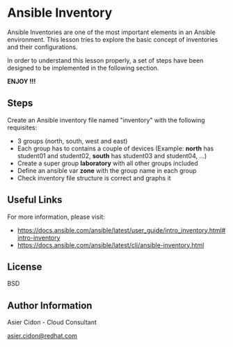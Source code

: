 # Ansible Inventory

Ansible Inventories are one of the most important elements in an Ansible environment. This lesson tries to explore the basic concept of inventories and their configurations.

In order to understand this lesson properly, a set of steps have been designed to be implemented in the following section.

**ENJOY !!!**

## Steps 

Create an Ansible inventory file named "inventory" with the following requisites:

-   3 groups (north, south, west and east)
-   Each group has to contains a couple of devices (Example: **north** has student01 and student02, **south** has student03 and student04, ...)
-   Create a super group **laboratory** with all other groups included
-   Define an ansible var **zone** with the group name in each group
-   Check inventory file structure is correct and graphs it 

## Useful Links

For more information, please visit:

-   https://docs.ansible.com/ansible/latest/user_guide/intro_inventory.html#intro-inventory
-   https://docs.ansible.com/ansible/latest/cli/ansible-inventory.html

License
-------

BSD

Author Information
------------------

 Asier Cidon - Cloud Consultant

 asier.cidon@redhat.com